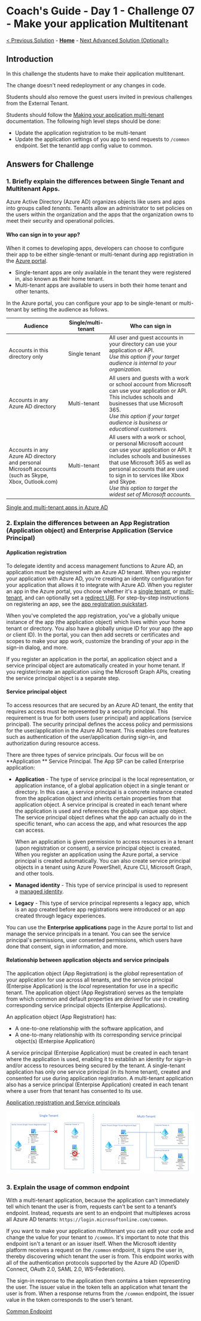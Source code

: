 # Coach's Guide - Day 1 - Challenge 07 - Make your application Multitenant

 [< Previous Solution](./Solution_D1_06.md) - **[Home](./README.md)** - [Next Advanced Solution (Optional)>](./Solution_D1_08.md)

## Introduction

In this challenge the students have to make their application multitenant.

The change doesn't need redeployment or any changes in code.

Students should also remove the guest users invited in previous challenges from the External Tenant.

Students should follow the [Making your application multi-tenant](https://learn.microsoft.com/en-us/azure/active-directory/develop/howto-convert-app-to-be-multi-tenant#update-your-code-to-send-requests-to-common) documentation. The following high level steps should be done:

- Update the application registration to be multi-tenant
- Update the application settings of you app to send requests to `/common` endpoint. Set the tenantId app config value to common.

## Answers for Challenge

### 1. Briefly explain the differences between Single Tenant and Multitenant Apps.

Azure Active Directory (Azure AD) organizes objects like users and apps into groups called *tenants*. Tenants allow an administrator to set policies on the users within the organization and the apps that the organization owns to meet their security and operational policies.

#### Who can sign in to your app?

When it comes to developing apps, developers can choose to configure their app to be either single-tenant or multi-tenant during app registration in the [Azure portal](https://portal.azure.com/).

- Single-tenant apps are only available in the tenant they were registered in, also known as their home tenant.
- Multi-tenant apps are available to users in both their home tenant and other tenants.

In the Azure portal, you can configure your app to be single-tenant or multi-tenant by setting the audience as follows.

| Audience                                                                                              | Single/multi-tenant | Who can sign in                                                                                                                                                                                                                                                                                                       |
| ----------------------------------------------------------------------------------------------------- | ------------------- | --------------------------------------------------------------------------------------------------------------------------------------------------------------------------------------------------------------------------------------------------------------------------------------------------------------------- |
| Accounts in this directory only                                                                       | Single tenant       | All user and guest accounts in your directory can use your application or API.<br>*Use this option if your target audience is internal to your organization.*                                                                                                                                                         |
| Accounts in any Azure AD directory                                                                    | Multi-tenant        | All users and guests with a work or school account from Microsoft can use your application or API. This includes schools and businesses that use Microsoft 365.<br>*Use this option if your target audience is business or educational customers.*                                                                    |
| Accounts in any Azure AD directory and personal Microsoft accounts (such as Skype, Xbox, Outlook.com) | Multi-tenant        | All users with a work or school, or personal Microsoft account can use your application or API. It includes schools and businesses that use Microsoft 365 as well as personal accounts that are used to sign in to services like Xbox and Skype.<br>*Use this option to target the widest set of Microsoft accounts.* |

[Single and multi-tenant apps in Azure AD](https://docs.microsoft.com/en-us/azure/active-directory/develop/single-and-multi-tenant-apps)

### 2. Explain the differences between an App Registration (Application object) and Enterprise Application (Service Principal)

#### Application registration

To delegate identity and access management functions to Azure AD, an application must be registered with an Azure AD tenant. When you register your application with Azure AD, you're creating an identity configuration for your application that allows it to integrate with Azure AD. When you register an app in the Azure portal, you choose whether it's a [single tenant](https://learn.microsoft.com/en-us/azure/active-directory/develop/single-and-multi-tenant-apps#who-can-sign-in-to-your-app), or [multi-tenant](https://learn.microsoft.com/en-us/azure/active-directory/develop/single-and-multi-tenant-apps#who-can-sign-in-to-your-app), and can optionally set a [redirect URI](https://learn.microsoft.com/en-us/azure/active-directory/develop/reply-url). For step-by-step instructions on registering an app, see the [app registration quickstart](https://learn.microsoft.com/en-us/azure/active-directory/develop/quickstart-register-app).

When you've completed the app registration, you've a globally unique instance of the app (the application object) which lives within your home tenant or directory. You also have a globally unique ID for your app (the app or client ID). In the portal, you can then add secrets or certificates and scopes to make your app work, customize the branding of your app in the sign-in dialog, and more.

If you register an application in the portal, an application object and a service principal object are automatically created in your home tenant. If you register/create an application using the Microsoft Graph APIs, creating the service principal object is a separate step.

#### Service principal object

To access resources that are secured by an Azure AD tenant, the entity that requires access must be represented by a security principal. This requirement is true for both users (user principal) and applications (service principal). The security principal defines the access policy and permissions for the user/application in the Azure AD tenant. This enables core features such as authentication of the user/application during sign-in, and authorization during resource access.

There are three types of service principals. Our focus will be on **Application ** Service Principal. The App SP can be called Enterprise application:

- **Application** - The type of service principal is the local representation, or application instance, of a global application object in a single tenant or directory. In this case, a service principal is a concrete instance created from the application object and inherits certain properties from that application object. A service principal is created in each tenant where the application is used and references the globally unique app object. The service principal object defines what the app can actually do in the specific tenant, who can access the app, and what resources the app can access.
  
  When an application is given permission to access resources in a tenant (upon registration or consent), a service principal object is created. When you register an application using the Azure portal, a service principal is created automatically. You can also create service principal objects in a tenant using Azure PowerShell, Azure CLI, Microsoft Graph, and other tools.

- **Managed identity** - This type of service principal is used to represent a [managed identity](https://learn.microsoft.com/en-us/azure/active-directory/managed-identities-azure-resources/overview).

- **Legacy** - This type of service principal represents a legacy app, which is an app created before app registrations were introduced or an app created through legacy experiences. 

You can use the **Enterprise applications** page in the Azure portal to list and manage the service principals in a tenant. You can see the service principal's permissions, user consented permissions, which users have done that consent, sign in information, and more.

#### Relationship between application objects and service principals

The application object (App Registration) is the *global* representation of your application for use across all tenants, and the service principal (Enterpise Application) is the *local* representation for use in a specific tenant. The application object (App Registration) serves as the template from which common and default properties are *derived* for use in creating corresponding service principal objects (Enterpise Applications).

An application object (App Registration) has:

- A one-to-one relationship with the software application, and
- A one-to-many relationship with its corresponding service principal object(s) (Enterpise Application)

A service principal (Enterpise Application) must be created in each tenant where the application is used, enabling it to establish an identity for sign-in and/or access to resources being secured by the tenant. A single-tenant application has only one service principal (in its home tenant), created and consented for use during application registration. A multi-tenant application also has a service principal (Enterpise Application) created in each tenant where a user from that tenant has consented to its use.

[Application registration and Service principals](https://docs.microsoft.com/en-us/azure/active-directory/develop/app-objects-and-service-principals)

![Multitenant App Diagram](../Resources/Images/B2BMultitenantDiagram.png)

### 3. Explain the usage of common endpoint

With a multi-tenant application, because the application can't immediately tell which tenant the user is from, requests can't be sent to a tenant’s endpoint. Instead, requests are sent to an endpoint that multiplexes across all Azure AD tenants: `https://login.microsoftonline.com/common`.

If you want to make your application multitenant you can edit your code and change the value for your tenant to `/common`. It's important to note that this endpoint isn't a tenant or an issuer itself. When the Microsoft identity platform receives a request on the `/common` endpoint, it signs the user in, thereby discovering which tenant the user is from. This endpoint works with all of the authentication protocols supported by the Azure AD (OpenID Connect, OAuth 2.0, SAML 2.0, WS-Federation).

The sign-in response to the application then contains a token representing the user. The issuer value in the token tells an application what tenant the user is from. When a response returns from the `/common` endpoint, the issuer value in the token corresponds to the user’s tenant.

[Common Endpoint](https://learn.microsoft.com/en-us/azure/active-directory/develop/howto-convert-app-to-be-multi-tenant#update-your-code-to-send-requests-to-common)